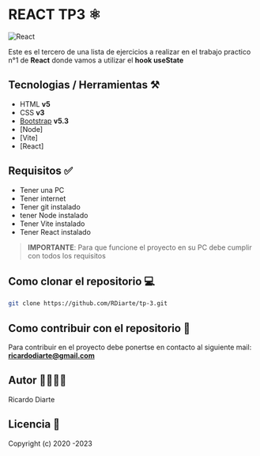 # REACT TP3 ⚛️

![React](https://www.arsys.es/blog/file/uploads/2017/04/React.jpg)

Este es el tercero de una lista de ejercicios a realizar en el trabajo practico n°1 de **React** donde vamos a utilizar el **hook useState**

## Tecnologias / Herramientas ⚒️

- HTML **v5**
- CSS **v3**
- [Bootstrap](https://getbootstrap.com/) **v5.3**
- [Node]
- [Vite]
- [React]

## Requisitos ✅

- Tener una PC
- Tener internet
- Tener git instalado
- tener Node instalado
- Tener Vite instalado
- Tener React instalado

> **IMPORTANTE**: Para que funcione el proyecto en su PC debe cumplir con todos los requisitos

## Como clonar el repositorio 💻

```bash
git clone https://github.com/RDiarte/tp-3.git
```

## Como contribuir con el repositorio 🤝

Para contribuir en el proyecto debe ponertse en contacto al siguiente mail: **ricardodiarte@gmail.com**

## Autor 👨‍💻👩‍💻

Ricardo Diarte

## Licencia 📄

Copyright (c) 2020 -2023
